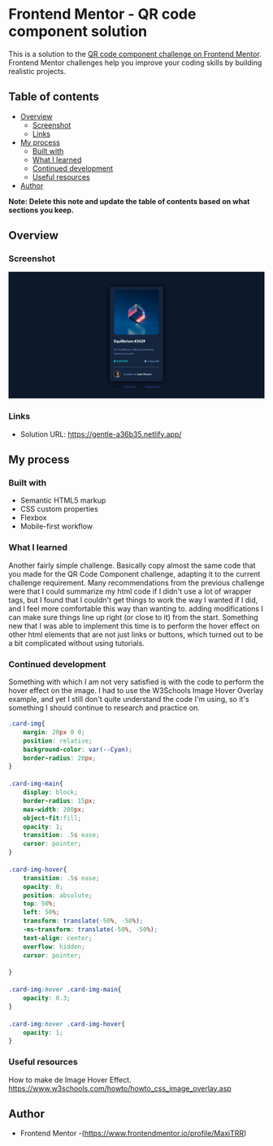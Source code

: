 # Frontend Mentor - QR code component solution

This is a solution to the [QR code component challenge on Frontend Mentor](https://www.frontendmentor.io/challenges/qr-code-component-iux_sIO_H). Frontend Mentor challenges help you improve your coding skills by building realistic projects. 

## Table of contents

- [Overview](#overview)
  - [Screenshot](#screenshot)
  - [Links](#links)
- [My process](#my-process)
  - [Built with](#built-with)
  - [What I learned](#what-i-learned)
  - [Continued development](#continued-development)
  - [Useful resources](#useful-resources)
- [Author](#author)

**Note: Delete this note and update the table of contents based on what sections you keep.**

## Overview

### Screenshot

![](images/Screenshot.png)

### Links

- Solution URL: https://gentle-a36b35.netlify.app/

## My process

### Built with

- Semantic HTML5 markup
- CSS custom properties
- Flexbox
- Mobile-first workflow

### What I learned
Another fairly simple challenge. Basically copy almost the same code that you made for the QR Code Component challenge, adapting it to the current challenge requirement. Many recommendations from the previous challenge were that I could summarize my html code if I didn't use a lot of wrapper tags, but I found that I couldn't get things to work the way I wanted if I did, and I feel more comfortable this way than wanting to. adding modifications I can make sure things line up right (or close to it) from the start. Something new that I was able to implement this time is to perform the hover effect on other html elements that are not just links or buttons, which turned out to be a bit complicated without using tutorials.


### Continued development
Something with which I am not very satisfied is with the code to perform the hover effect on the image. I had to use the W3Schools Image Hover Overlay example, and yet I still don't quite understand the code I'm using, so it's something I should continue to research and practice on.

```css
.card-img{
    margin: 20px 0 0;
    position: relative;
    background-color: var(--Cyan);
    border-radius: 20px;
}

.card-img-main{
    display: block;
    border-radius: 15px;
    max-width: 280px;
    object-fit:fill;
    opacity: 1;
    transition: .5s ease;
    cursor: pointer;   
}

.card-img-hover{
    transition: .5s ease;
    opacity: 0;
    position: absolute;
    top: 50%;
    left: 50%;
    transform: translate(-50%, -50%);
    -ms-transform: translate(-50%, -50%);
    text-align: center;
    overflow: hidden;
    cursor: pointer;
   
}

.card-img:hover .card-img-main{
    opacity: 0.3;
}

.card-img:hover .card-img-hover{
    opacity: 1;
}
```

### Useful resources
How to make de Image Hover Effect.
https://www.w3schools.com/howto/howto_css_image_overlay.asp

## Author

- Frontend Mentor -(https://www.frontendmentor.io/profile/MaxiTRR)
